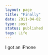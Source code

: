 ```yaml
---
layout: page
title: "Finally"
date: 2011-04-02
type: post
status: published
tags: Life
---
```



I got an iPhone
